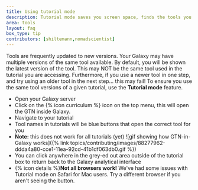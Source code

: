 ```yaml
---
title: Using tutorial mode
description: Tutorial mode saves you screen space, finds the tools you need, and ensures you use the correct versions for the tutorials to run.
area: tools
layout: faq
box_type: tip
contributors: [shiltemann,nomadscientist]
---
```


Tools are frequently updated to new versions. Your Galaxy may have multiple versions of the same tool available. By default, you will be shown the latest version of the tool. This may NOT be the same tool used in the tutorial you are accessing. Furthermore, if you use a newer tool in one step, and try using an older tool in the next step... this may fail! To ensure you use the same tool versions of a given tutorial, use the **Tutorial mode** feature.

  - Open your Galaxy server
  - Click on the {% icon curriculum %} icon on the top menu, this will open the GTN inside Galaxy.
  - Navigate to your tutorial
  - Tool names in tutorials will be blue buttons that open the correct tool for you
  - **Note:** this does not work for all tutorials (yet)
  ![gif showing how GTN-in-Galaxy works]({% link topics/contributing/images/88277962-ddda4a80-cce1-11ea-92cd-41b1df063db0.gif %})
  - You can click anywhere in the grey-ed out area outside of the tutorial box to return back to the Galaxy analytical interface
  - {% icon details %}**Not all browsers work!**
      We've had some issues with Tutorial mode on Safari for Mac users. Try a different browser if you aren't seeing the button.